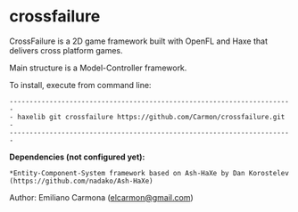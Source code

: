 crossfailure
============

CrossFailure is a 2D game framework built with OpenFL and Haxe that delivers cross platform games.

Main structure is a Model-Controller framework.

To install, execute from command line:
	
	-----------------------------------------------------------------------
	- haxelib git crossfailure https://github.com/Carmon/crossfailure.git -
	-----------------------------------------------------------------------

**Dependencies (not configured yet):**

	*Entity-Component-System framework based on Ash-HaXe by Dan Korostelev (https://github.com/nadako/Ash-HaXe)

Author: Emiliano Carmona (elcarmon@gmail.com)
